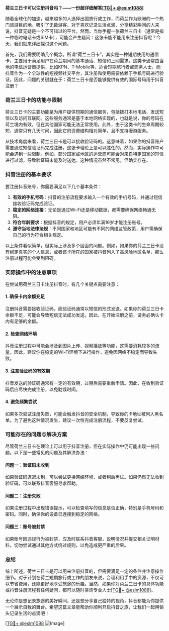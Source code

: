 **荷兰三日卡可以注册抖音吗？——一份超详细解答[[TG💪+ @esim1088](https://t.me/s/esim1088)]**

随着全球化的加速，越来越多的人选择出国旅行或工作，而荷兰作为欧洲的一个热门旅游目的地，吸引了无数游客。对于喜欢记录生活点滴、分享精彩瞬间的人来说，抖音无疑是一个不可错过的平台。然而，当你手握一张荷兰三日卡（通常是指一种临时电话卡或SIM卡），可能会产生疑问：这张卡能不能用来注册抖音呢？今天，我们就来详细探讨这个问题。

首先，我们需要明确几个概念。所谓“荷兰三日卡”，其实是一种短期使用的通信卡，主要用于满足用户在荷兰期间的基本通话、短信和上网需求。这类卡通常由当地的电信运营商提供，比如KPN、T-Mobile等，适合短期旅行者或商务人士。而抖音作为一个全球性的短视频社交平台，其注册和使用需要依赖于手机号码进行验证。因此，问题的关键就在于：荷兰三日卡是否能够提供有效的国际号码用于抖音注册？

### 荷兰三日卡的功能与限制

荷兰三日卡的主要功能是为用户提供短期的通信服务，包括拨打本地电话、发送短信以及访问互联网。这些服务通常是基于本地网络实现的，也就是说，你的号码在荷兰境内有效，但在其他国家可能无法正常使用。此外，由于这类卡的生命周期较短，通常只有几天时间，因此它的资费结构相对简单，且不支持漫游服务。

从技术角度来看，荷兰三日卡是可以接收验证码的。这意味着，如果你的抖音账户需要通过短信验证码完成注册，这张卡理论上是可以胜任的。然而，实际操作中可能会遇到一些限制。例如，部分国家或地区的运营商可能会对来自特定国家的短信进行过滤，导致验证码未能及时送达。这种情况虽然不常见，但确实存在。

### 抖音注册的基本要求

要注册抖音账号，你需要满足以下几个基本条件：

1. **有效的手机号码**：抖音的注册流程要求输入一个有效的手机号码，并通过短信接收验证码完成验证。
2. **稳定的网络连接**：无论是通过Wi-Fi还是移动数据，都需要确保网络畅通无阻。
3. **符合年龄要求**：根据抖音的规定，用户必须年满16岁才能注册账号。
4. **遵守当地法律法规**：不同国家和地区可能有不同的网络监管政策，用户需确保自己的行为符合相关规定。

以上条件看似简单，但实际上涉及多个层面的问题。例如，如果你的荷兰三日卡没有绑定真实的个人信息，或者该卡所在的国家被抖音列入了高风险地区名单，那么注册过程可能会受到阻碍。

### 实际操作中的注意事项

在尝试用荷兰三日卡注册抖音时，有几个关键点需要注意：

#### 1. 确保卡内余额充足
注册抖音需要接收验证码，而验证码通常以短信的形式发送。如果你的荷兰三日卡余额不足，可能会导致短信无法成功发送。因此，在开始注册之前，请务必确认卡内有足够的余额。

#### 2. 检查网络环境
抖音注册过程中可能会涉及到图片上传、视频播放等功能，这需要消耗较多的流量。因此，建议你在稳定的Wi-Fi环境下进行操作，避免因网络不稳定而导致失败。

#### 3. 注意验证码的有效期
抖音发送的验证码通常有一定的有效期，过期后需要重新申请。因此，在收到验证码后应尽快完成注册，以免耽误时间。

#### 4. 避免频繁尝试
如果多次尝试注册失败，可能会触发抖音的安全机制，导致你的IP地址被列入黑名单。为了避免这种情况发生，建议一次性完成注册流程，不要反复尝试。

### 可能存在的问题与解决方案

尽管荷兰三日卡在理论上可以用于抖音注册，但在实际操作中仍可能出现一些问题。以下是一些常见的问题及其解决办法：

#### 问题一：验证码未收到
如果验证码迟迟未到，可以尝试更换网络环境，或者稍后再试。如果仍然无法收到验证码，可以联系抖音客服寻求帮助。

#### 问题二：注册失败
如果注册过程中出现错误提示，可以检查填写的信息是否正确，特别是手机号码和密码。同时，确保你的设备已连接到稳定的网络。

#### 问题三：账号被封禁
如果账号因违规行为被封禁，应及时联系抖音客服，说明情况并提交相关证明材料。切勿尝试通过其他方式绕过规则，以免造成更严重的后果。

### 总结

综上所述，荷兰三日卡是可以用来注册抖音的，但需要满足一定的条件并注意操作细节。对于计划在荷兰短期旅行或工作的朋友来说，合理利用手中的资源，不仅可以节省费用，还能更好地享受旅途的乐趣。当然，如果你对荷兰三日卡的具体功能或抖音注册流程有任何疑问，都可以随时咨询专业人士[[TG💪+ @esim1088](https://t.me/s/esim1088)]。

无论你是想记录旅途的美好瞬间，还是想分享自己独特的视角，抖音都能为你提供一个展示自我的舞台。希望这篇文章能帮助你顺利开启抖音之旅，让我们一起用镜头记录生活的点滴吧！

[[TG💪+ @esim1088](https://t.me/s/esim1088) ![Image](https://i.postimg.cc/4NQfJmqS/Snipaste-2025-05-13-00-14-12.png)]
